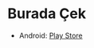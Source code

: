 # Burada Çek

- Android: [Play Store](https://play.google.com/store/apps/details?id=com.bugrayetkin.buradacek)
